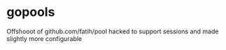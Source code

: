 # gopools
Offshooot of github.com/fatih/pool hacked to support sessions and made slightly more configurable

